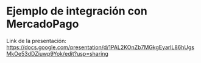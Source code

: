 # Ejemplo de integración con MercadoPago

Link de la presentación: https://docs.google.com/presentation/d/1PAL2KOnZb7MGkgEyarlL86hUgsMkOe53dDZiuwp9Yok/edit?usp=sharing


